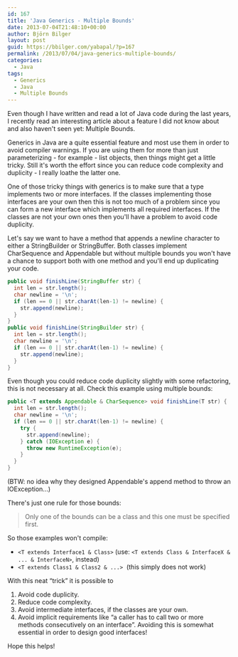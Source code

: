 ```yaml
---
id: 167
title: 'Java Generics - Multiple Bounds'
date: 2013-07-04T21:48:10+00:00
author: Björn Bilger
layout: post
guid: https://bbilger.com/yabapal/?p=167
permalink: /2013/07/04/java-generics-multiple-bounds/
categories:
  - Java
tags:
  - Generics
  - Java
  - Multiple Bounds
---
```

Even though I have written and read a lot of Java code during the last years, I recently read an interesting article about a feature I did not know about and also haven't seen yet: Multiple Bounds.

Generics in Java are a quite essential feature and most use them in order to avoid compiler warnings. If you are using them for more than just parameterizing - for example - list objects, then things might get a little tricky. Still it's worth the effort since you can reduce code complexity and duplicity - I really loathe the latter one.

One of those tricky things with generics is to make sure that a type implements two or more interfaces. If the classes implementing those interfaces are your own then this is not too much of a problem since you can form a new interface which implements all required interfaces. If the classes are not your own ones then you'll have a problem to avoid code duplicity.

<!--more-->

Let's say we want to have a method that appends a newline character to either a StringBuilder or StringBuffer. Both classes implement CharSequence and Appendable but without multiple bounds you won't have a chance to support both with one method and you'll end up duplicating your code.

``` java
public void finishLine(StringBuffer str) {
  int len = str.length();
  char newline = '\n';
  if (len == 0 || str.charAt(len-1) != newline) {
    str.append(newline);
  }
}
public void finishLine(StringBuilder str) {
  int len = str.length();
  char newline = '\n';
  if (len == 0 || str.charAt(len-1) != newline) {
    str.append(newline);
  }
}
```

Even though you could reduce code duplicity slightly with some refactoring, this is not necessary at all. Check this example using multiple bounds:

``` java
public <T extends Appendable & CharSequence> void finishLine(T str) {
  int len = str.length();
  char newline = '\n';
  if (len == 0 || str.charAt(len-1) != newline) {
    try {
      str.append(newline);
    } catch (IOException e) {
      throw new RuntimeException(e);
    }
  }
}
```

(BTW: no idea why they designed Appendable's append method to throw an IOException...)

There's just one rule for those bounds:

> Only one of the bounds can be a class and this one must be specified first.

So those examples won't compile:

  * `<T extends Interface1 & Class>` (use: `<T extends Class & InterfaceX & ... & InterfaceN>`, instead)</span>
  * `<T extends Class1 & Class2 & ...>`  (this simply does not work)

With this neat &#8220;trick&#8221; it is possible to

  1. Avoid code duplicity.
  2. Reduce code complexity.
  3. Avoid intermediate interfaces, if the classes are your own.
  4. Avoid implicit requirements like &#8220;a caller has to call two or more methods consecutively on an interface&#8221;. Avoiding this is somewhat essential in order to design good interfaces!

Hope this helps!
